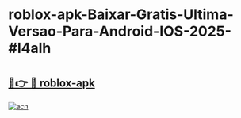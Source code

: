 # roblox-apk-Baixar-Gratis-Ultima-Versao-Para-Android-IOS-2025-#l4alh

# <h2><a href="https://ainizakaria.my?title=roblox-apk&ref=24M">🔗👉 🔴 roblox-apk</a></h2>

[![acn](https://github.com/user-attachments/assets/0f9c940e-d8b0-45ae-aac7-cd30a18b3e1c)](https://ainizakaria.my?title=roblox-apk&ref=24M)

